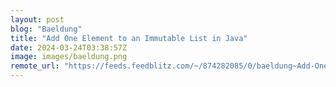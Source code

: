 ```yaml
---
layout: post
blog: "Baeldung"
title: "Add One Element to an Immutable List in Java"
date: 2024-03-24T03:38:57Z
image: images/baeldung.png
remote_url: "https://feeds.feedblitz.com/~/874282085/0/baeldung~Add-One-Element-to-an-Immutable-List-in-Java"
---
```

